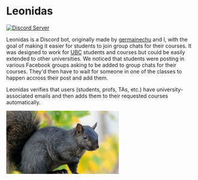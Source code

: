 # Leonidas

<a href="https://discord.gg/Q5RcfhT">
  <img src="https://discordapp.com/api/guilds/750918549882798130/widget.png?style=shield" alt="Discord Server">
</a>

Leonidas is a Discord bot, originally made by [germainechu](http://github.com/germainechu) and I, with the goal of making it easier for students to join group chats for their courses. It was designed to work for [UBC](http://ubc.ca) students and courses but could be easily extended to other universities. We noticed that students were posting in various Facebook groups asking to be added to group chats for their courses. They'd then have to wait for someone in one of the classes to happen accross their post and add them. 

Leonidas verifies that users (students, profs, TAs, etc.) have university-associated emails and then adds them to their requested courses automatically.




<img src="img/leonidas.jpg" width="300">

